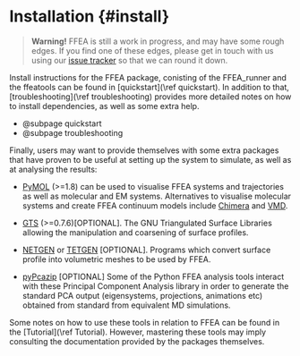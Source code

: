 Installation {#install}
============

> **Warning!** FFEA is still a work in progress, and may have some rough edges. If you find one of these edges, please get in touch with us using our [issue tracker](https://bitbucket.org/sohpc-ffea/ffea/issues) so that we can round it down.

Install instructions for the FFEA package, conisting of the FFEA_runner 
 and the ffeatools can be found in [quickstart](\ref quickstart).
 In addition to that, [troubleshooting](\ref troubleshooting) provides 
  more detailed notes on how to install dependencies, as well as some extra help. 

- @subpage quickstart
- @subpage troubleshooting

Finally, users may want to provide themselves with some 
 extra packages that have proven to be useful at setting up the system
 to simulate, as well as at analysing the results: 

   * [PyMOL](https://www.pymol.org) (>=1.8) can 
        be used to visualise FFEA systems and trajectories
        as well as molecular and EM systems. Alternatives 
        to visualise molecular systems and create FFEA continuum models
        include [Chimera](https://www.cgl.ucsf.edu/chimera/)
        and [VMD](http://www.ks.uiuc.edu/Research/vmd/).


   * [GTS](http://gts.sourceforge.net) (>=0.7.6)[OPTIONAL]. The
     GNU Triangulated Surface Libraries
     allowing the manipulation and coarsening of surface profiles.


   * [NETGEN](https://sourceforge.net/projects/netgen-mesher/) 
   or [TETGEN](http://wias-berlin.de/software/tetgen/) [OPTIONAL]. 
     Programs which convert surface profile into volumetric meshes 
        to be used by FFEA.


   * [pyPcazip](https://pypi.python.org/pypi/pyPcazip) [OPTIONAL]
     Some of the Python FFEA analysis tools interact with these 
     Principal Component Analysis library in order to generate the standard
     PCA output (eigensystems, projections, animations etc)
     obtained from standard from equivalent MD simulations.

Some notes on how to use these tools in relation to FFEA can be found 
 in the [Tutorial](\ref Tutorial). However, mastering these tools 
 may imply consulting the documentation provided by the packages themselves.
